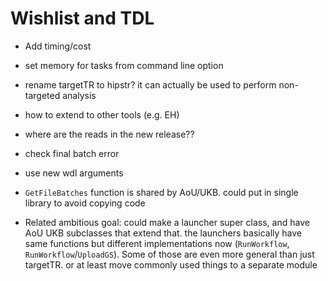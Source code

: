 # Wishlist and TDL

* Add timing/cost
* set memory for tasks from command line option
* rename targetTR to hipstr? it can actually be used to perform non-targeted analysis
* how to extend to other tools (e.g. EH)

* where are the reads in the new release??
* check final batch error
* use new wdl arguments
* `GetFileBatches` function is shared by AoU/UKB. could put in single library to avoid copying code
* Related ambitious goal: could make a launcher super class, and have AoU UKB subclasses that extend that. the launchers basically have same functions but different implementations now (`RunWorkflow`, `RunWorkflow`/`UploadGS`). Some of those are even more general than just targetTR. or at least move commonly used things to a separate module